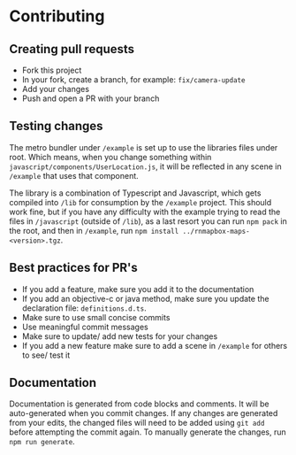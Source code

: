 # Contributing

## Creating pull requests

- Fork this project
- In your fork, create a branch, for example: `fix/camera-update`
- Add your changes
- Push and open a PR with your branch

## Testing changes

The metro bundler under `/example` is set up to use the libraries files under root. Which means, when you change something within `javascript/components/UserLocation.js`, it will be reflected in any scene in `/example` that uses that component.

The library is a combination of Typescript and Javascript, which gets compiled into `/lib` for consumption by the `/example` project. This should work fine, but if you have any difficulty with the example trying to read the files in `/javascript` (outside of `/lib`), as a last resort you can run `npm pack` in the root, and then in `/example`, run `npm install ../rnmapbox-maps-<version>.tgz`.

## Best practices for PR's

- If you add a feature, make sure you add it to the documentation
- If you add an objective-c or java method, make sure you update the declaration file: `definitions.d.ts`.
- Make sure to use small concise commits
- Use meaningful commit messages
- Make sure to update/ add new tests for your changes
- If you add a new feature make sure to add a scene in `/example` for others to see/ test it

## Documentation

Documentation is generated from code blocks and comments. It will be auto-generated when you commit changes. If any changes are generated from your edits, the changed files will need to be added using `git add` before attempting the commit again. To manually generate the changes, run `npm run generate`.